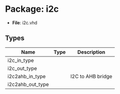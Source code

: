 # Package: i2c

- **File**: i2c.vhd
## Types

| Name             | Type | Description       |
| ---------------- | ---- | ----------------- |
| i2c_in_type      |      |                   |
| i2c_out_type     |      |                   |
| i2c2ahb_in_type  |      | I2C to AHB bridge |
| i2c2ahb_out_type |      |                   |
